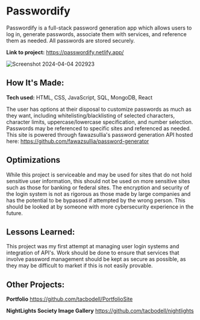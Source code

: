 # Passwordify
Passwordify is a full-stack password generation app which allows users to log in, generate passwords, associate them with services, and reference them as needed. All passwords are stored securely.

**Link to project:** https://passwordify.netlify.app/

![Screenshot 2024-04-04 202923](https://github.com/tacbodell/passwordify/assets/98131408/c1023e31-4ca0-46ee-b603-019b2f7b880d)


## How It's Made:

**Tech used:** HTML, CSS, JavaScript, SQL, MongoDB, React

The user has options at their disposal to customize passwords as much as they want, including whitelisting/blacklisting of selected characters, character limits, uppercase/lowercase specification, and number selection. Passwords may be referenced to specific sites and referenced as needed. This site is powered through fawazsullia's password generation API hosted here: https://github.com/fawazsullia/password-generator

## Optimizations

While this project is serviceable and may be used for sites that do not hold sensitive user information, this should not be used on more sensitive sites such as those for banking or federal sites. The encryption and security of the login system is not as rigorous as those made by large companies and has the potential to be bypassed if attempted by the wrong person. This should be looked at by someone with more cybersecurity experience in the future.

## Lessons Learned:

This project was my first attempt at managing user login systems and integration of API's. Work should be done to ensure that services that involve password management should be kept as secure as possible, as they may be difficult to market if this is not easily provable.

## Other Projects:

**Portfolio** https://github.com/tacbodell/PortfolioSite

**NightLights Society Image Gallery** https://github.com/tacbodell/nightlights
